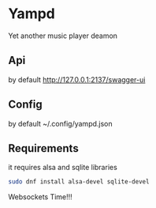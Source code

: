# Yampd
Yet another music player deamon
## Api
by default http://127.0.0.1:2137/swagger-ui
## Config
by default ~/.config/yampd.json 
## Requirements
it requires alsa and sqlite libraries
```sh
sudo dnf install alsa-devel sqlite-devel
```

Websockets Time!!!
